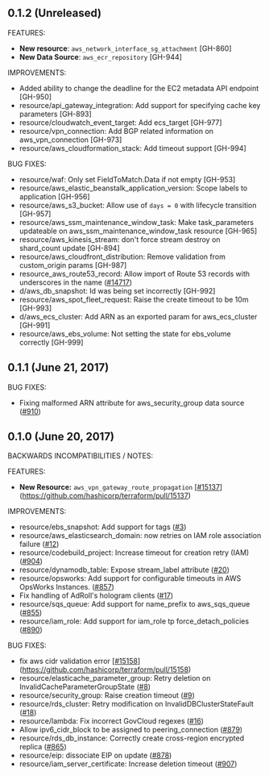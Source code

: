 ## 0.1.2 (Unreleased)

FEATURES:

* **New resource**: `aws_network_interface_sg_attachment` [GH-860]
* **New Data Source**: `aws_ecr_repository` [GH-944]

IMPROVEMENTS:

* Added ability to change the deadline for the EC2 metadata API endpoint [GH-950]
* resource/api_gateway_integration: Add support for specifying cache key parameters [GH-893]
* resource/cloudwatch_event_target: Add ecs_target [GH-977]
* resource/vpn_connection: Add BGP related information on aws_vpn_connection [GH-973]
* resource/aws_cloudformation_stack: Add timeout support [GH-994]

BUG FIXES:

* resource/waf: Only set FieldToMatch.Data if not empty [GH-953]
* resource/aws_elastic_beanstalk_application_version: Scope labels to application [GH-956]
* resource/aws_s3_bucket: Allow use of `days = 0` with lifecycle transition [GH-957]
* resource/aws_ssm_maintenance_window_task: Make task_parameters updateable on aws_ssm_maintenance_window_task resource [GH-965]
* resource/aws_kinesis_stream: don't force stream destroy on shard_count update [GH-894]
* resource/aws_cloudfront_distribution: Remove validation from custom_origin params [GH-987]
* resource_aws_route53_record: Allow import of Route 53 records with underscores in the name ([#14717](https://github.com/hashicorp/terraform/pull/14717))
* d/aws_db_snapshot: Id was being set incorrectly [GH-992]
* resource/aws_spot_fleet_request: Raise the create timeout to be 10m [GH-993]
* d/aws_ecs_cluster: Add ARN as an exported param for aws_ecs_cluster [GH-991]
* resource/aws_ebs_volume: Not setting the state for ebs_volume correctly [GH-999]

## 0.1.1 (June 21, 2017)

BUG FIXES:

* Fixing malformed ARN attribute for aws_security_group data source ([#910](https://github.com/terraform-providers/terraform-provider-aws/issues/910))

## 0.1.0 (June 20, 2017)

BACKWARDS INCOMPATIBILITIES / NOTES:

FEATURES:

* **New Resource:** `aws_vpn_gateway_route_propagation` [[#15137](https://github.com/terraform-providers/terraform-provider-aws/issues/15137)](https://github.com/hashicorp/terraform/pull/15137)

IMPROVEMENTS:

* resource/ebs_snapshot: Add support for tags ([#3](https://github.com/terraform-providers/terraform-provider-aws/issues/3))
* resource/aws_elasticsearch_domain: now retries on IAM role association failure ([#12](https://github.com/terraform-providers/terraform-provider-aws/issues/12))
* resource/codebuild_project: Increase timeout for creation retry (IAM) ([#904](https://github.com/terraform-providers/terraform-provider-aws/issues/904))
* resource/dynamodb_table: Expose stream_label attribute ([#20](https://github.com/terraform-providers/terraform-provider-aws/issues/20))
* resource/opsworks: Add support for configurable timeouts in AWS OpsWorks Instances. ([#857](https://github.com/terraform-providers/terraform-provider-aws/issues/857))
* Fix handling of AdRoll's hologram clients ([#17](https://github.com/terraform-providers/terraform-provider-aws/issues/17))
* resource/sqs_queue: Add support for name_prefix to aws_sqs_queue ([#855](https://github.com/terraform-providers/terraform-provider-aws/issues/855))
* resource/iam_role: Add support for iam_role tp force_detach_policies ([#890](https://github.com/terraform-providers/terraform-provider-aws/issues/890))

BUG FIXES:

* fix aws cidr validation error [[#15158](https://github.com/terraform-providers/terraform-provider-aws/issues/15158)](https://github.com/hashicorp/terraform/pull/15158)
* resource/elasticache_parameter_group: Retry deletion on InvalidCacheParameterGroupState ([#8](https://github.com/terraform-providers/terraform-provider-aws/issues/8))
* resource/security_group: Raise creation timeout ([#9](https://github.com/terraform-providers/terraform-provider-aws/issues/9))
* resource/rds_cluster: Retry modification on InvalidDBClusterStateFault ([#18](https://github.com/terraform-providers/terraform-provider-aws/issues/18))
* resource/lambda: Fix incorrect GovCloud regexes ([#16](https://github.com/terraform-providers/terraform-provider-aws/issues/16))
* Allow ipv6_cidr_block to be assigned to peering_connection ([#879](https://github.com/terraform-providers/terraform-provider-aws/issues/879))
* resource/rds_db_instance: Correctly create cross-region encrypted replica ([#865](https://github.com/terraform-providers/terraform-provider-aws/issues/865))
* resource/eip: dissociate EIP on update ([#878](https://github.com/terraform-providers/terraform-provider-aws/issues/878))
* resource/iam_server_certificate: Increase deletion timeout ([#907](https://github.com/terraform-providers/terraform-provider-aws/issues/907))
